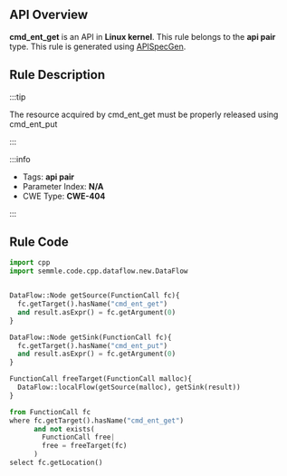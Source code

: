---
---


## API Overview
**cmd_ent_get** is an API in **Linux kernel**. This rule belongs to the **api pair** type. This rule is generated using [APISpecGen](../../tools/APISpecGen).
## Rule Description

:::tip

The resource acquired by cmd_ent_get must be properly released using cmd_ent_put

:::

:::info

- Tags: **api pair**
- Parameter Index: **N/A**
- CWE Type: **CWE-404**

:::

## Rule Code
```python
import cpp
import semmle.code.cpp.dataflow.new.DataFlow


DataFlow::Node getSource(FunctionCall fc){
  fc.getTarget().hasName("cmd_ent_get")
  and result.asExpr() = fc.getArgument(0)
}

DataFlow::Node getSink(FunctionCall fc){
  fc.getTarget().hasName("cmd_ent_put")
  and result.asExpr() = fc.getArgument(0)
}

FunctionCall freeTarget(FunctionCall malloc){
  DataFlow::localFlow(getSource(malloc), getSink(result))
}

from FunctionCall fc
where fc.getTarget().hasName("cmd_ent_get")
      and not exists(
        FunctionCall free| 
        free = freeTarget(fc)
      )
select fc.getLocation()

    
```